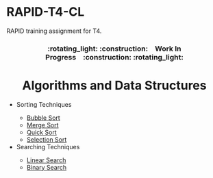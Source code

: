# RAPID-T4-CL
RAPID training assignment for T4.
<h3 align="center">:rotating_light: :construction:&ensp;&ensp;Work In Progress&ensp;&ensp;:construction: :rotating_light:</h3>
<h1 align="center">Algorithms and Data Structures</h1>

<ul>
<li>Sorting Techniques</li>
	<ul>
	<li><a href="https://github.com/sriThariduSangeeth/RAPID-T4-CL/tree/master/Algorithms-and-Data-Structures/Sorting-Techniques/Bubble-Sort">Bubble Sort</a></li>
	<li><a href="https://github.com/sriThariduSangeeth/RAPID-T4-CL/tree/master/Algorithms-and-Data-Structures/Sorting-Techniques/Merge-Sort">Merge Sort</a></li>
	<li><a href="https://github.com/sriThariduSangeeth/RAPID-T4-CL/tree/master/Algorithms-and-Data-Structures/Sorting-Techniques/Quick-Sort">Quick Sort</a></li>
	<li><a href="https://github.com/sriThariduSangeeth/RAPID-T4-CL/tree/master/Algorithms-and-Data-Structures/Sorting-Techniques/Selection-Sort">Selection Sort</a></li>
	</ul>
<li>Searching Techniques</li>
	<ul>
	<li><a href="https://github.com/sriThariduSangeeth/RAPID-T4-CL/tree/master/Algorithms-and-Data-Structures/Searching-Techniques/Linear-Search">Linear Search</a></li>
	<li><a href="https://github.com/sriThariduSangeeth/RAPID-T4-CL/tree/master/Algorithms-and-Data-Structures/Searching-Techniques/Binary-Search">Binary Search</a></li>
	</ul>
</ul>

